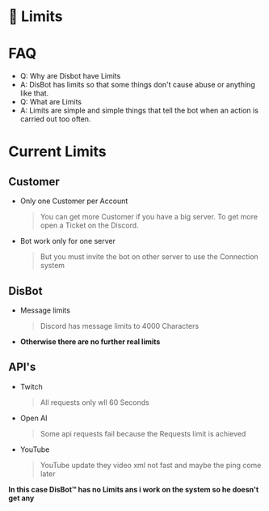 # 🚮 Limits

# FAQ

- Q: Why are Disbot have Limits
- A: DisBot has limits so that some things don't cause abuse or anything like that.
- Q: What are Limits
- A: Limits are simple and simple things that tell the bot when an action is carried out too often.

# Current Limits

## Customer

- Only one Customer per Account
  > You can get more Customer if you have a big server. To get more open a Ticket on the Discord.
- Bot work only for one server 
  > But you must invite the bot on other server to use the Connection system 

## DisBot

- Message limits
  > Discord has message limits to 4000 Characters
- **Otherwise there are no further real limits**

## API's

- Twitch
  > All requests only wll 60 Seconds
- Open AI
  > Some api requests fail because the Requests limit is achieved
- YouTube
  > YouTube update they video xml not fast and maybe the ping come later


**In this case DisBot™ has no Limits ans i work on the system so he doesn't get any**